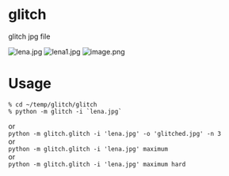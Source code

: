 glitch
======

glitch jpg file

![lena.jpg](https://raw.github.com/wiki/trsqxyz/glitch/images/lena.jpg)
![lena1.jpg](https://raw.github.com/wiki/trsqxyz/glitch/images/lena1.jpg)
![image.png](https://raw.github.com/wiki/trsqxyz/glitch/images/image.png)
# Usage
```
% cd ~/temp/glitch/glitch
% python -m glitch -i `lena.jpg`
```
or  
`python -m glitch.glitch -i 'lena.jpg' -o 'glitched.jpg' -n 3`  
or  
`python -m glitch.glitch -i 'lena.jpg' maximum`  
or  
`python -m glitch.glitch -i 'lena.jpg' maximum hard`  
